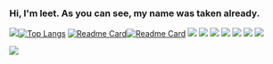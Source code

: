 ### Hi, I'm leet. As you can see, my name was taken already.


![](https://github-readme-stats.vercel.app/api?username=thenamesweretakenalready&count_private=true&show_icons=true&theme=tokyonight)[![Top Langs](https://github-readme-stats.vercel.app/api/top-langs/?username=thenamesweretakenalready&theme=tokyonight&hide=html&langs_count=3)](https://github.com/anuraghazra/github-readme-stats)
[![Readme Card](https://github-readme-stats.vercel.app/api/pin/?username=thenamesweretakenalready&repo=Sv443s-JokeAPI-Python-Wrapper&theme=tokyonight)](https://github.com/anuraghazra/github-readme-stats)[![Readme Card](https://github-readme-stats.vercel.app/api/pin/?username=thenamesweretakenalready&repo=CLI-Matchups&theme=tokyonight)](https://github.com/anuraghazra/github-readme-stats)
![](https://img.shields.io/badge/OS-Linux-informational?style=flat&logo=Linux&logoColor=white&color=6B9EF3) ![](https://img.shields.io/badge/Code-Python-informational?style=flat&logo=Python&logoColor=white&color=6B9EF3) ![](https://img.shields.io/badge/Editor-Atom-informational?style=flat&logo=Atom&logoColor=white&color=6B9EF3) ![](https://img.shields.io/badge/Tools-MySQL-informational?style=flat&logo=MySQL&logoColor=white&color=6B9EF3) ![](https://img.shields.io/badge/Tools-Flask-informational?style=flat&logo=Flask&logoColor=white&color=6B9EF3) ![](https://img.shields.io/badge/Tools-Blender-informational?style=flat&logo=Blender&logoColor=white&color=6B9EF3) ![](https://img.shields.io/badge/Shell-Bash-informational?style=flat&logo=GNU-Bash&logoColor=white&color=6B9EF3)

![](https://img.shields.io/badge/Monero-46e4ydThofCjZiGrh4jL2NdBptEDnY5Sa62bGPF6WzhWgKCp6VPth3NDu3eZ7xxdKHCnFKBGkaTHK99sw6vpTX44P1mLDVL-informational?style=flat&logo=Monero&logoColor=white&color=6B9EF3)
